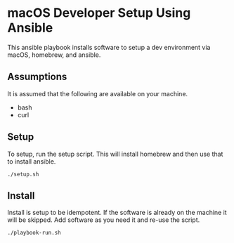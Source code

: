 # macOS Developer Setup Using Ansible

This ansible playbook installs software to setup a dev environment via macOS, homebrew, and ansible.

## Assumptions

It is assumed that the following are available on your machine.

* bash
* curl

## Setup

To setup, run the setup script. This will install homebrew and then use that to install ansible.

```shell script
./setup.sh
```

## Install

Install is setup to be idempotent. If the software is already on the machine it will be skipped. Add software as you need it and re-use the script.

```shell script
./playbook-run.sh
```
